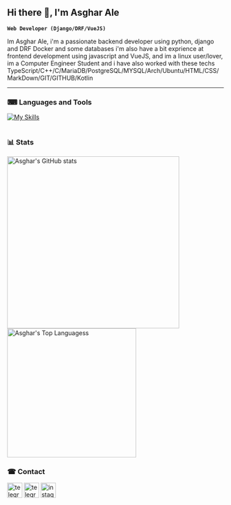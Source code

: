 ## Hi there 👋, I'm Asghar Ale

**`Web Developer (Django/DRF/VueJS)`**

<p align="left">
Im Asghar Ale, i'm a passionate backend developer using python, django and DRF Docker and some databases i'm also have a bit exprience at frontend development using javascript and VueJS, and im a linux user/lover, im a Computer Engineer Student and i have also worked with these techs TypeScript/C++/C/MariaDB/PostgreSQL/MYSQL/Arch/Ubuntu/HTML/CSS/MarkDown/GIT/GITHUB/Kotlin
</p>

---

### ⌨ Languages and Tools

[![My Skills](https://skillicons.dev/icons?i=python,django,js,vue,ts,linux,cpp,postgresql,mysql,docker,arch,debian,git,github,html,css&perline=8)](https://skillicons.dev)

#

### 📊 Stats 
<img src="https://github-readme-stats.vercel.app/api?username=asgharale&show_icons=true&theme=transparent" alt="Asghar's GitHub stats" width="400" /> <img src="https://github-readme-stats.vercel.app/api/top-langs/?username=asgharale&layout=compact&theme=transparent" alt="Asghar's Top Languagess" width="300" />

### ☎ Contact

<a href="https://linkedin.com/in/asghar-ale" target="_blank"><img src="https://img.shields.io/static/v1?message=Linkedin&logo=linkedin&label=&color=0a66c2&logoColor=white&labelColor=&style=for-the-badge" height="35" alt="telegram logo"  /></a>
    <a href="https://t.me/asghar04" target="_blank"><img src="https://img.shields.io/static/v1?message=Telegram&logo=telegram&label=&color=229ED9&logoColor=white&labelColor=&style=for-the-badge" height="35" alt="telegram logo"  /></a>
  <a href="https://instagram.com/asghar.ale04" target="_blank"><img src="https://img.shields.io/static/v1?message=Instagram&logo=instagram&label=&color=E4405F&logoColor=white&labelColor=&style=for-the-badge" height="35" alt="instagram logo"  /></a>


<!--
**asgharale/asgharale** is a ✨ _special_ ✨ repository because its `README.md` (this file) appears on your GitHub profile.

Here are some ideas to get you started:

- 🔭 I’m currently working on ...
- 🌱 I’m currently learning ...
- 👯 I’m looking to collaborate on ...
- 🤔 I’m looking for help with ...
- 💬 Ask me about ...
- 📫 How to reach me: ...
- 😄 Pronouns: ...
- ⚡ Fun fact: ...
-->
